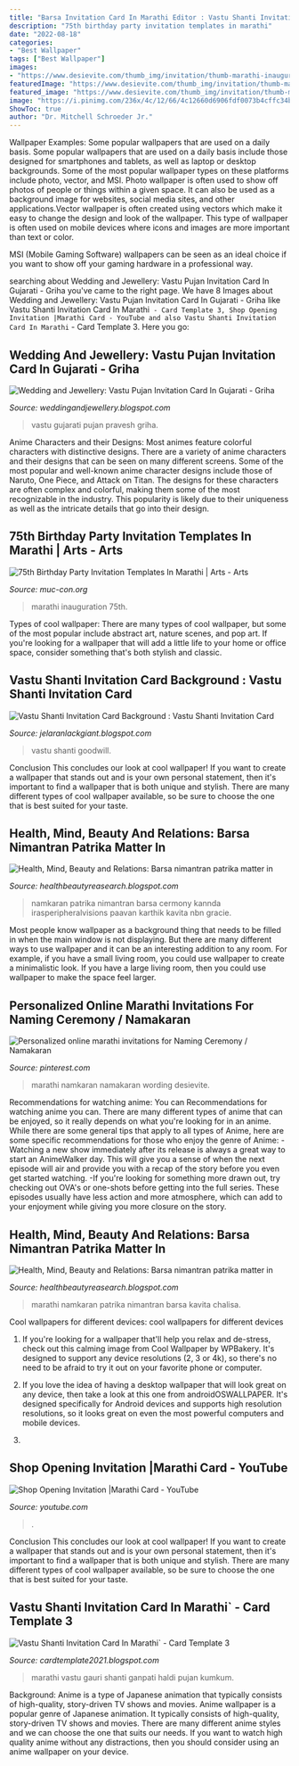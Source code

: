 ```yaml
---
title: "Barsa Invitation Card In Marathi Editor : Vastu Shanti Invitation Card Background : Vastu Shanti Invitation Card"
description: "75th birthday party invitation templates in marathi"
date: "2022-08-18"
categories:
- "Best Wallpaper"
tags: ["Best Wallpaper"]
images:
- "https://www.desievite.com/thumb_img/invitation/thumb-marathi-inauguration-opening-invitation-card-42.jpg"
featuredImage: "https://www.desievite.com/thumb_img/invitation/thumb-marathi-inauguration-opening-invitation-card-42.jpg"
featured_image: "https://www.desievite.com/thumb_img/invitation/thumb-marathi-inauguration-opening-invitation-card-42.jpg"
image: "https://i.pinimg.com/236x/4c/12/66/4c12660d6906fdf0073b4cffc34b99eb.jpg"
ShowToc: true
author: "Dr. Mitchell Schroeder Jr."
---
```



Wallpaper Examples: Some popular wallpapers that are used on a daily basis.
Some popular wallpapers that are used on a daily basis include those designed for smartphones and tablets, as well as laptop or desktop backgrounds. Some of the most popular wallpaper types on these platforms include photo, vector, and MSI. 
Photo wallpaper is often used to show off photos of people or things within a given space. It can also be used as a background image for websites, social media sites, and other applications.Vector wallpaper is often created using vectors which make it easy to change the design and look of the wallpaper. This type of wallpaper is often used on mobile devices where icons and images are more important than text or color. 

MSI (Mobile Gaming Software) wallpapers can be seen as an ideal choice if you want to show off your gaming hardware in a professional way.

	

		
searching about Wedding and Jewellery: Vastu Pujan Invitation Card In Gujarati - Griha you've came to the right page. We have 8 Images about Wedding and Jewellery: Vastu Pujan Invitation Card In Gujarati - Griha like Vastu Shanti Invitation Card In Marathi` - Card Template 3, Shop Opening Invitation |Marathi Card - YouTube and also Vastu Shanti Invitation Card In Marathi` - Card Template 3. Here you go:
		
    
## Wedding And Jewellery: Vastu Pujan Invitation Card In Gujarati - Griha

<img loading=lazy src="https://1.bp.blogspot.com/-eNozrI2GCtY/YKa6XtIk9wI/AAAAAAAAsVg/8i5HfwkC2Dc5RKWCjYgeQ1xCXEGEATzdwCLcBGAsYHQ/w1200-h630-p-k-no-nu/Vastu%2BPujan%2BInvitation%2BCard%2BIn%2BGujarati.jpg" onerror="this.onerror=null;this.src='https://tse1.mm.bing.net/th?id=OIP.T7yD0NQZ_Ijp8JPfn_WRNwHaF4&amp;pid=15.1';" alt="Wedding and Jewellery: Vastu Pujan Invitation Card In Gujarati - Griha">

_Source: weddingandjewellery.blogspot.com_

>vastu gujarati pujan pravesh griha. 

	

Anime Characters and their Designs: Most animes feature colorful characters with distinctive designs.
There are a variety of anime characters and their designs that can be seen on many different screens. Some of the most popular and well-known anime character designs include those of Naruto, One Piece, and Attack on Titan. The designs for these characters are often complex and colorful, making them some of the most recognizable in the industry. This popularity is likely due to their uniqueness as well as the intricate details that go into their design.

    
## 75th Birthday Party Invitation Templates In Marathi | Arts - Arts

<img loading=lazy src="https://www.desievite.com/thumb_img/invitation/thumb-marathi-inauguration-opening-invitation-card-42.jpg" onerror="this.onerror=null;this.src='https://tse2.mm.bing.net/th?id=OIP.VaLciqekUh8LNQs9kdLPswAAAA&amp;pid=15.1';" alt="75th Birthday Party Invitation Templates In Marathi | Arts - Arts">

_Source: muc-con.org_

>marathi inauguration 75th. 

	

Types of cool wallpaper:
There are many types of cool wallpaper, but some of the most popular include abstract art, nature scenes, and pop art. If you're looking for a wallpaper that will add a little life to your home or office space, consider something that's both stylish and classic.

    
## Vastu Shanti Invitation Card Background : Vastu Shanti Invitation Card

<img loading=lazy src="https://i.pinimg.com/236x/4c/12/66/4c12660d6906fdf0073b4cffc34b99eb.jpg" onerror="this.onerror=null;this.src='https://tse4.mm.bing.net/th?id=OIP.NjblPfI-14051AUZNiS2awAAAA&amp;pid=15.1';" alt="Vastu Shanti Invitation Card Background : Vastu Shanti Invitation Card">

_Source: jelaranlackgiant.blogspot.com_

>vastu shanti goodwill. 

	

Conclusion
This concludes our look at cool wallpaper! If you want to create a wallpaper that stands out and is your own personal statement, then it's important to find a wallpaper that is both unique and stylish. There are many different types of cool wallpaper available, so be sure to choose the one that is best suited for your taste.

    
## Health, Mind, Beauty And Relations: Barsa Nimantran Patrika Matter In

<img loading=lazy src="https://1.bp.blogspot.com/-X-jZIalPGMM/V3D2gyb-b8I/AAAAAAAAdvQ/lF24UwDCscUJpjov0oWpo1-2GoA-ZZhWgCLcB/s640/barsa%2Bnimantran%2Bpatrika1.jpg" onerror="this.onerror=null;this.src='https://tse3.mm.bing.net/th?id=OIP.nUwrEmPm_yacw6Lcfviz2wHaFS&amp;pid=15.1';" alt="Health, Mind, Beauty and Relations: Barsa nimantran patrika matter in">

_Source: healthbeautyreasearch.blogspot.com_

>namkaran patrika nimantran barsa cermony kannda irasperipheralvisions paavan karthik kavita nbn gracie. 

	

Most people know wallpaper as a background thing that needs to be filled in when the main window is not displaying. But there are many different ways to use wallpaper and it can be an interesting addition to any room. For example, if you have a small living room, you could use wallpaper to create a minimalistic look. If you have a large living room, then you could use wallpaper to make the space feel larger.

    
## Personalized Online Marathi Invitations For Naming Ceremony / Namakaran

<img loading=lazy src="https://i.pinimg.com/originals/e4/6f/57/e46f57aad2267fc80939699f55ea488f.png" onerror="this.onerror=null;this.src='https://tse2.mm.bing.net/th?id=OIP.5G9XqtImf8gJOWmfVepIjwHaFR&amp;pid=15.1';" alt="Personalized online marathi invitations for Naming Ceremony / Namakaran">

_Source: pinterest.com_

>marathi namkaran namakaran wording desievite. 

	

Recommendations for watching anime: You can
Recommendations for watching anime you can. There are many different types of anime that can be enjoyed, so it really depends on what you're looking for in an anime. While there are some general tips that apply to all types of Anime, here are some specific recommendations for those who enjoy the genre of Anime: 
-Watching a new show immediately after its release is always a great way to start an AnimeWalker day. This will give you a sense of when the next episode will air and provide you with a recap of the story before you even get started watching. 
-If you're looking for something more drawn out, try checking out OVA's or one-shots before getting into the full series. These episodes usually have less action and more atmosphere, which can add to your enjoyment while giving you more closure on the story.

    
## Health, Mind, Beauty And Relations: Barsa Nimantran Patrika Matter In

<img loading=lazy src="https://3.bp.blogspot.com/--5V17Qw3r9Y/V3D1ItDEVsI/AAAAAAAAdu4/7shxakFKVK0dFZ_zhcQ7zhheJE34U07IwCLcB/s1600/barsa-nimantran-patrika.jpg" onerror="this.onerror=null;this.src='https://tse2.mm.bing.net/th?id=OIP.aq3zBM2T_G6xYuhLJa-ZJQHaKc&amp;pid=15.1';" alt="Health, Mind, Beauty and Relations: Barsa nimantran patrika matter in">

_Source: healthbeautyreasearch.blogspot.com_

>marathi namkaran patrika nimantran barsa kavita chalisa. 

	

Cool wallpapers for different devices:
cool wallpapers for different devices 

1. If you're looking for a wallpaper that'll help you relax and de-stress, check out this calming image from Cool Wallpaper by WPBakery. It's designed to support any device resolutions (2, 3 or 4k), so there's no need to be afraid to try it out on your favorite phone or computer.

2. If you love the idea of having a desktop wallpaper that will look great on any device, then take a look at this one from androidOSWALLPAPER. It's designed specifically for Android devices and supports high resolution resolutions, so it looks great on even the most powerful computers and mobile devices.

3.

    
## Shop Opening Invitation |Marathi Card - YouTube

<img loading=lazy src="https://i.ytimg.com/vi/3qRrVYMKPew/maxresdefault.jpg" onerror="this.onerror=null;this.src='https://tse3.mm.bing.net/th?id=OIP.DXsYvYeXZL_MbuvF6t5qqgHaEK&amp;pid=15.1';" alt="Shop Opening Invitation |Marathi Card - YouTube">

_Source: youtube.com_

>. 

	

Conclusion
This concludes our look at cool wallpaper! If you want to create a wallpaper that stands out and is your own personal statement, then it's important to find a wallpaper that is both unique and stylish. There are many different types of cool wallpaper available, so be sure to choose the one that is best suited for your taste.

    
## Vastu Shanti Invitation Card In Marathi` - Card Template 3

<img loading=lazy src="https://i.pinimg.com/originals/22/91/7d/22917dca5aad054c333c40c61f8d8ea3.jpg" onerror="this.onerror=null;this.src='https://tse4.mm.bing.net/th?id=OIP.q9lxfVkQS_UHQpemUblZngHaJz&amp;pid=15.1';" alt="Vastu Shanti Invitation Card In Marathi` - Card Template 3">

_Source: cardtemplate2021.blogspot.com_

>marathi vastu gauri shanti ganpati haldi pujan kumkum. 

	

Background: Anime is a type of Japanese animation that typically consists of high-quality, story-driven TV shows and movies.
Anime wallpaper is a popular genre of Japanese animation. It typically consists of high-quality, story-driven TV shows and movies. There are many different anime styles and we can choose the one that suits our needs. If you want to watch high quality anime without any distractions, then you should consider using an anime wallpaper on your device.

